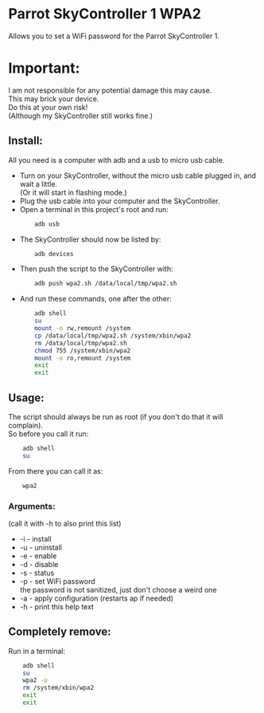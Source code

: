 # Parrot SkyController 1 WPA2
Allows you to set a WiFi password for the Parrot SkyController 1.  

# Important:
I am not responsible for any potential damage this may cause.  
This may brick your device.  
Do this at your own risk!  
(Although my SkyController still works fine.)

## Install:
All you need is a computer with adb and a usb to micro usb cable.
- Turn on your SkyController, without the micro usb cable plugged in, and wait a little.  
  (Or it will start in flashing mode.)
- Plug the usb cable into your computer and the SkyController.
- Open a terminal in this project's root and run:
  ```bash
      adb usb
  ```
- The SkyController should now be listed by:
  ```bash
      adb devices
  ```
- Then push the script to the SkyController with:
  ```bash
      adb push wpa2.sh /data/local/tmp/wpa2.sh
  ```
- And run these commands, one after the other:
  ```bash
      adb shell
      su
      mount -o rw,remount /system
      cp /data/local/tmp/wpa2.sh /system/xbin/wpa2
      rm /data/local/tmp/wpa2.sh
      chmod 755 /system/xbin/wpa2
      mount -o ro,remount /system
      exit
      exit
  ```


## Usage:
The script should always be run as root (if you don't do that it will complain).  
So before you call it run:
```bash
    adb shell
    su
```
From there you can call it as:
```bash
    wpa2
```

### Arguments:
(call it with -h to also print this list)
- -i - install
- -u - uninstall
- -e - enable
- -d - disable
- -s - status
- -p <password> - set WiFi password  
   the password is not sanitized, just don't choose a weird one
- -a - apply configuration (restarts ap if needed)
- -h - print this help text


## Completely remove:
Run in a terminal:
```bash
    adb shell
    su
    wpa2 -u
    rm /system/xbin/wpa2
    exit
    exit
```
